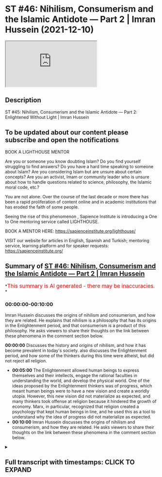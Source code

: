 # ST #46:  Nihilism, Consumerism and the Islamic Antidote — Part 2 | Imran Hussein (2021-12-10)

<iframe loading='lazy' allow='autoplay' src='https://www.youtube.com/embed/p3AXZ4LB-ZE'></iframe>

## Description

ST #45:  Nihilism, Consumerism and the Islamic Antidote — Part 2: Enlightened Without Light | Imran Hussein

To be updated about our content please subscribe and open the notifications
----

BOOK A LIGHTHOUSE MENTOR

Are you or someone you know doubting Islam? Do you find yourself struggling to find answers?  Do you have a hard time speaking to someone about Islam?  Are you considering Islam but are unsure about certain concepts?  Are you an activist, Imam or community leader who is unsure about how to handle questions related to science, philosophy, the Islamic moral code, etc.?

You are not alone.  Over the course of the last decade or more there has been a rapid proliferation of content online and in academic institutions that has eroded the faith of some people.

Seeing the rise of  this phenomenon , Sapience Institute is introducing a One to One mentoring service called LIGHTHOUSE.

BOOK A MENTOR HERE: <https://sapienceinstitute.org/lighthouse/>

VISIT our website for articles in English, Spanish and Turkish; mentoring service, learning platform and for speaker requests: <https://sapienceinstitute.org/>

## Summary of [ST #46: Nihilism, Consumerism and the Islamic Antidote — Part 2 | Imran Hussein](https://www.youtube.com/watch?v=p3AXZ4LB-ZE)

*<span style="color:red; font-size:125%">This summary is AI generated - there may be inaccuracies</span>. *

### <a onclick="modifyYTiframeseektime('0')">00:00:00-00:10:00</a>

 Imran Hussein discusses the origins of nihilism and consumerism, and how they are related. He explains that nihilism is a philosophy that has its origins in the Enlightenment period, and that consumerism is a product of this philosophy. He asks viewers to share their thoughts on the link between these phenomena in the comment section below.

**<a onclick="modifyYTiframeseektime('0')">00:00:00</a>** Discusses the history and origins of nihilism, and how it has become prevalent in today's society.  also discusses the Enlightenment period, and how some of the thinkers during this time were atheist, but did not reject all religion.

* **<a onclick="modifyYTiframeseektime('300')">00:05:00</a>** The Enlightenment allowed human beings to express themselves and their intellects, engage the rational faculties in understanding the world, and develop the physical world. One of the ideas proposed by the Enlightenment thinkers was of progress, which meant human beings were to have a new vision and create a worldly utopia. However, this new vision did not materialize as expected, and many thinkers took offense at religion because it hindered the growth of economy. Marx, in particular, recognized that religion created a psychology that kept human beings in line, and he used this as a tool to understand why the idea of progress did not materialize as expected.
* **<a onclick="modifyYTiframeseektime('600')">00:10:00</a>**  Imran Hussein discusses the origins of nihilism and consumerism, and how they are related. He asks viewers to share their thoughts on the link between these phenomena in the comment section below.

<details><summary><h2>Full transcript with timestamps: CLICK TO EXPAND</h2></summary>

<a onclick="modifyYTiframeseektime('12')">0:00:12</a> assalamu alaikum brothers and sisters  
<a onclick="modifyYTiframeseektime('14')">0:00:14</a> welcome to the second episode of this  
<a onclick="modifyYTiframeseektime('16')">0:00:16</a> sapiens thoughts video series  
<a onclick="modifyYTiframeseektime('19')">0:00:19</a> where we're discussing nihilism  
<a onclick="modifyYTiframeseektime('20')">0:00:20</a> consumerism and the islamic antidote to  
<a onclick="modifyYTiframeseektime('23')">0:00:23</a> the problems that come about because of  
<a onclick="modifyYTiframeseektime('25')">0:00:25</a> these two ideologies  
<a onclick="modifyYTiframeseektime('27')">0:00:27</a> now in this episode i want to go into  
<a onclick="modifyYTiframeseektime('30')">0:00:30</a> the history and the origins  
<a onclick="modifyYTiframeseektime('33')">0:00:33</a> of nihilism  
<a onclick="modifyYTiframeseektime('34')">0:00:34</a> and why and really discuss and  
<a onclick="modifyYTiframeseektime('36')">0:00:36</a> understand why it's so rampant today  
<a onclick="modifyYTiframeseektime('40')">0:00:40</a> and for this we need to go back and look  
<a onclick="modifyYTiframeseektime('42')">0:00:42</a> at european history especially over the  
<a onclick="modifyYTiframeseektime('44')">0:00:44</a> past thousand or so years now we have to  
<a onclick="modifyYTiframeseektime('46')">0:00:46</a> remember  
<a onclick="modifyYTiframeseektime('47')">0:00:47</a> that europe  
<a onclick="modifyYTiframeseektime('49')">0:00:49</a> was  
<a onclick="modifyYTiframeseektime('51')">0:00:51</a> led by christianity and the christian  
<a onclick="modifyYTiframeseektime('54')">0:00:54</a> church dominated almost every sway of  
<a onclick="modifyYTiframeseektime('57')">0:00:57</a> human experience in life whether it was  
<a onclick="modifyYTiframeseektime('60')">0:01:00</a> education  
<a onclick="modifyYTiframeseektime('61')">0:01:01</a> economic social whichever way you look  
<a onclick="modifyYTiframeseektime('63')">0:01:03</a> at it the christian church dominated and  
<a onclick="modifyYTiframeseektime('66')">0:01:06</a> in the 14th century  
<a onclick="modifyYTiframeseektime('68')">0:01:08</a> we know we had the period of renaissance  
<a onclick="modifyYTiframeseektime('70')">0:01:10</a> the renaissance took place and this was  
<a onclick="modifyYTiframeseektime('72')">0:01:12</a> a time where the europeans  
<a onclick="modifyYTiframeseektime('74')">0:01:14</a> rediscovered the classical tradition  
<a onclick="modifyYTiframeseektime('77')">0:01:17</a> rediscovered the greek civilization and  
<a onclick="modifyYTiframeseektime('79')">0:01:19</a> the works that they produced and the way  
<a onclick="modifyYTiframeseektime('81')">0:01:21</a> their way of living and so on and so  
<a onclick="modifyYTiframeseektime('82')">0:01:22</a> forth and they were mesmerized and by  
<a onclick="modifyYTiframeseektime('85')">0:01:25</a> the way all of this information a lot of  
<a onclick="modifyYTiframeseektime('87')">0:01:27</a> this information and knowledge came  
<a onclick="modifyYTiframeseektime('89')">0:01:29</a> through the muslims because they had  
<a onclick="modifyYTiframeseektime('90')">0:01:30</a> preserved the works of the greeks and  
<a onclick="modifyYTiframeseektime('92')">0:01:32</a> done more work on top of the work that  
<a onclick="modifyYTiframeseektime('94')">0:01:34</a> they had done but nevertheless this was  
<a onclick="modifyYTiframeseektime('96')">0:01:36</a> a time when the europeans  
<a onclick="modifyYTiframeseektime('98')">0:01:38</a> started to rediscover the classical  
<a onclick="modifyYTiframeseektime('100')">0:01:40</a> tradition and they were really inspired  
<a onclick="modifyYTiframeseektime('102')">0:01:42</a> by this they wanted to go back to those  
<a onclick="modifyYTiframeseektime('104')">0:01:44</a> times and obviously  
<a onclick="modifyYTiframeseektime('106')">0:01:46</a> because the church the christian church  
<a onclick="modifyYTiframeseektime('108')">0:01:48</a> dominated europe at the time there was a  
<a onclick="modifyYTiframeseektime('110')">0:01:50</a> lot of struggle there was a lot of back  
<a onclick="modifyYTiframeseektime('111')">0:01:51</a> and forth now we can i want to refer to  
<a onclick="modifyYTiframeseektime('114')">0:01:54</a> these as two camps you had the christian  
<a onclick="modifyYTiframeseektime('116')">0:01:56</a> church and you had what you could what  
<a onclick="modifyYTiframeseektime('117')">0:01:57</a> we can call now as the free thinkers the  
<a onclick="modifyYTiframeseektime('120')">0:02:00</a> ones the people that wanted to discover  
<a onclick="modifyYTiframeseektime('122')">0:02:02</a> new things inspired by the greeks wanted  
<a onclick="modifyYTiframeseektime('124')">0:02:04</a> to you know study the physical world do  
<a onclick="modifyYTiframeseektime('127')">0:02:07</a> the science you know study medicine and  
<a onclick="modifyYTiframeseektime('129')">0:02:09</a> do all of these amazing things  
<a onclick="modifyYTiframeseektime('131')">0:02:11</a> now there was a struggle that began in  
<a onclick="modifyYTiframeseektime('133')">0:02:13</a> around the 14th century and this  
<a onclick="modifyYTiframeseektime('135')">0:02:15</a> continued on and during this time you  
<a onclick="modifyYTiframeseektime('138')">0:02:18</a> know we saw there were certain christian  
<a onclick="modifyYTiframeseektime('139')">0:02:19</a> theologians  
<a onclick="modifyYTiframeseektime('141')">0:02:21</a> who try to bridge the gap between  
<a onclick="modifyYTiframeseektime('142')">0:02:22</a> religion and rationality  
<a onclick="modifyYTiframeseektime('145')">0:02:25</a> other christian theologians who  
<a onclick="modifyYTiframeseektime('146')">0:02:26</a> completely rejected rationality for  
<a onclick="modifyYTiframeseektime('150')">0:02:30</a> example martin luther a protestant  
<a onclick="modifyYTiframeseektime('151')">0:02:31</a> reformer he referred to reason and these  
<a onclick="modifyYTiframeseektime('154')">0:02:34</a> are his words he referred to reason as a  
<a onclick="modifyYTiframeseektime('156')">0:02:36</a> the greatest enemy that faith has  
<a onclick="modifyYTiframeseektime('159')">0:02:39</a> and we can see that a lot of christians  
<a onclick="modifyYTiframeseektime('161')">0:02:41</a> the majority of christians were against  
<a onclick="modifyYTiframeseektime('162')">0:02:42</a> the free thinkers as we're referring to  
<a onclick="modifyYTiframeseektime('164')">0:02:44</a> them now those that wanted to explore  
<a onclick="modifyYTiframeseektime('166')">0:02:46</a> and and discover new things  
<a onclick="modifyYTiframeseektime('168')">0:02:48</a> but but this battle continued over the  
<a onclick="modifyYTiframeseektime('170')">0:02:50</a> centuries and then in the 16th century  
<a onclick="modifyYTiframeseektime('172')">0:02:52</a> we had the scientific revolution  
<a onclick="modifyYTiframeseektime('175')">0:02:55</a> which eventually this and many other  
<a onclick="modifyYTiframeseektime('176')">0:02:56</a> things led to the period of  
<a onclick="modifyYTiframeseektime('178')">0:02:58</a> enlightenment in the 18th century now  
<a onclick="modifyYTiframeseektime('181')">0:03:01</a> the period of enlightenment is a very  
<a onclick="modifyYTiframeseektime('182')">0:03:02</a> interesting time in history because this  
<a onclick="modifyYTiframeseektime('184')">0:03:04</a> was you can say the time where the  
<a onclick="modifyYTiframeseektime('186')">0:03:06</a> tables fully turned  
<a onclick="modifyYTiframeseektime('189')">0:03:09</a> in the favor of the free thinkers  
<a onclick="modifyYTiframeseektime('191')">0:03:11</a> the thinkers of the enlightenment  
<a onclick="modifyYTiframeseektime('194')">0:03:14</a> wanted people  
<a onclick="modifyYTiframeseektime('195')">0:03:15</a> to have a new vision a new purpose they  
<a onclick="modifyYTiframeseektime('198')">0:03:18</a> wanted to people to break free from the  
<a onclick="modifyYTiframeseektime('200')">0:03:20</a> dogmas of the church they wanted people  
<a onclick="modifyYTiframeseektime('201')">0:03:21</a> to discover the world to discover new  
<a onclick="modifyYTiframeseektime('203')">0:03:23</a> things to progress  
<a onclick="modifyYTiframeseektime('207')">0:03:27</a> now we have to i want us to keep some  
<a onclick="modifyYTiframeseektime('209')">0:03:29</a> context in mind here there's something  
<a onclick="modifyYTiframeseektime('210')">0:03:30</a> important that we need to keep in mind  
<a onclick="modifyYTiframeseektime('211')">0:03:31</a> which is that  
<a onclick="modifyYTiframeseektime('214')">0:03:34</a> the european people are coming from a  
<a onclick="modifyYTiframeseektime('216')">0:03:36</a> background  
<a onclick="modifyYTiframeseektime('217')">0:03:37</a> of what they would see as oppression  
<a onclick="modifyYTiframeseektime('220')">0:03:40</a> intellectual oppression to be more  
<a onclick="modifyYTiframeseektime('222')">0:03:42</a> specific  
<a onclick="modifyYTiframeseektime('223')">0:03:43</a> and now they finally have freed  
<a onclick="modifyYTiframeseektime('225')">0:03:45</a> themselves of these shackles and they  
<a onclick="modifyYTiframeseektime('227')">0:03:47</a> want to discover the world and learn  
<a onclick="modifyYTiframeseektime('228')">0:03:48</a> about the world so you can understand  
<a onclick="modifyYTiframeseektime('230')">0:03:50</a> the psychology here that  
<a onclick="modifyYTiframeseektime('232')">0:03:52</a> these people would naturally have an  
<a onclick="modifyYTiframeseektime('234')">0:03:54</a> aversion towards religion because of  
<a onclick="modifyYTiframeseektime('236')">0:03:56</a> what they know about religion the  
<a onclick="modifyYTiframeseektime('237')">0:03:57</a> experiences with the christians and they  
<a onclick="modifyYTiframeseektime('240')">0:04:00</a> didn't want they would now want to free  
<a onclick="modifyYTiframeseektime('241')">0:04:01</a> themselves completely of this however  
<a onclick="modifyYTiframeseektime('243')">0:04:03</a> what's very interesting is that the  
<a onclick="modifyYTiframeseektime('245')">0:04:05</a> enlightenment thinkers didn't become  
<a onclick="modifyYTiframeseektime('247')">0:04:07</a> atheist  
<a onclick="modifyYTiframeseektime('248')">0:04:08</a> immediately or the time you know when i  
<a onclick="modifyYTiframeseektime('250')">0:04:10</a> mean atheists i mean you know the type  
<a onclick="modifyYTiframeseektime('252')">0:04:12</a> of new atheist that we are aware of  
<a onclick="modifyYTiframeseektime('253')">0:04:13</a> today such as richard dawkins and sam  
<a onclick="modifyYTiframeseektime('255')">0:04:15</a> harris they didn't completely reject  
<a onclick="modifyYTiframeseektime('257')">0:04:17</a> everything  
<a onclick="modifyYTiframeseektime('258')">0:04:18</a> and this is why some of the academics  
<a onclick="modifyYTiframeseektime('260')">0:04:20</a> when  
<a onclick="modifyYTiframeseektime('261')">0:04:21</a> if if asked you know the were the  
<a onclick="modifyYTiframeseektime('262')">0:04:22</a> enlightenment thinkers atheists you know  
<a onclick="modifyYTiframeseektime('265')">0:04:25</a> as in the new atheists that we know  
<a onclick="modifyYTiframeseektime('267')">0:04:27</a> today they would say no if you would go  
<a onclick="modifyYTiframeseektime('270')">0:04:30</a> to them and ask them whether they  
<a onclick="modifyYTiframeseektime('271')">0:04:31</a> believed in god they would acknowledge  
<a onclick="modifyYTiframeseektime('272')">0:04:32</a> most of them most of the thinkers and  
<a onclick="modifyYTiframeseektime('274')">0:04:34</a> philosophers of the enlightenment period  
<a onclick="modifyYTiframeseektime('275')">0:04:35</a> would acknowledge  
<a onclick="modifyYTiframeseektime('277')">0:04:37</a> that god exists however there would be  
<a onclick="modifyYTiframeseektime('279')">0:04:39</a> what you would call  
<a onclick="modifyYTiframeseektime('280')">0:04:40</a> natural they were following what was  
<a onclick="modifyYTiframeseektime('282')">0:04:42</a> referred to as a natural theology  
<a onclick="modifyYTiframeseektime('284')">0:04:44</a> so they would believe in god that there  
<a onclick="modifyYTiframeseektime('286')">0:04:46</a> was a cause a creator behind the behind  
<a onclick="modifyYTiframeseektime('289')">0:04:49</a> nature and the physical world  
<a onclick="modifyYTiframeseektime('291')">0:04:51</a> however they wouldn't ascribe it to or  
<a onclick="modifyYTiframeseektime('294')">0:04:54</a> lean towards christianity or religion as  
<a onclick="modifyYTiframeseektime('297')">0:04:57</a> it was understood at the time  
<a onclick="modifyYTiframeseektime('299')">0:04:59</a> however this did lay the foundations you  
<a onclick="modifyYTiframeseektime('301')">0:05:01</a> know or the the the fertile ground for  
<a onclick="modifyYTiframeseektime('304')">0:05:04</a> the advent of new atheism and so on and  
<a onclick="modifyYTiframeseektime('306')">0:05:06</a> so forth but again something we'll  
<a onclick="modifyYTiframeseektime('307')">0:05:07</a> discuss as we go along so the key thing  
<a onclick="modifyYTiframeseektime('309')">0:05:09</a> i want us to pick up here guys  
<a onclick="modifyYTiframeseektime('311')">0:05:11</a> is  
<a onclick="modifyYTiframeseektime('312')">0:05:12</a> that the enlightenment  
<a onclick="modifyYTiframeseektime('316')">0:05:16</a> period  
<a onclick="modifyYTiframeseektime('317')">0:05:17</a> allowed human beings  
<a onclick="modifyYTiframeseektime('319')">0:05:19</a> to now express themselves and their  
<a onclick="modifyYTiframeseektime('321')">0:05:21</a> intellects  
<a onclick="modifyYTiframeseektime('322')">0:05:22</a> and engage the rational faculties in  
<a onclick="modifyYTiframeseektime('324')">0:05:24</a> studying the world in understanding the  
<a onclick="modifyYTiframeseektime('327')">0:05:27</a> world in developing the physical world  
<a onclick="modifyYTiframeseektime('330')">0:05:30</a> because one of the  
<a onclick="modifyYTiframeseektime('331')">0:05:31</a> ideas  
<a onclick="modifyYTiframeseektime('333')">0:05:33</a> that was proposed by the enlightenment  
<a onclick="modifyYTiframeseektime('335')">0:05:35</a> thinkers  
<a onclick="modifyYTiframeseektime('336')">0:05:36</a> was of progress material progress what  
<a onclick="modifyYTiframeseektime('339')">0:05:39</a> they wanted human beings to do was to  
<a onclick="modifyYTiframeseektime('341')">0:05:41</a> have a new vision  
<a onclick="modifyYTiframeseektime('343')">0:05:43</a> which was  
<a onclick="modifyYTiframeseektime('345')">0:05:45</a> to create a worldly utopia essentially  
<a onclick="modifyYTiframeseektime('347')">0:05:47</a> paradise on earth  
<a onclick="modifyYTiframeseektime('349')">0:05:49</a> now it's very it's a very interesting  
<a onclick="modifyYTiframeseektime('351')">0:05:51</a> concept because prior to this the idea  
<a onclick="modifyYTiframeseektime('353')">0:05:53</a> was  
<a onclick="modifyYTiframeseektime('354')">0:05:54</a> that we were to attain paradise in the  
<a onclick="modifyYTiframeseektime('356')">0:05:56</a> hereafter  
<a onclick="modifyYTiframeseektime('358')">0:05:58</a> that we were living in this world a  
<a onclick="modifyYTiframeseektime('360')">0:06:00</a> world of pain and suffering and  
<a onclick="modifyYTiframeseektime('362')">0:06:02</a> hardships  
<a onclick="modifyYTiframeseektime('363')">0:06:03</a> and trials  
<a onclick="modifyYTiframeseektime('365')">0:06:05</a> and we had to live in this world and get  
<a onclick="modifyYTiframeseektime('367')">0:06:07</a> through this life but ultimately there  
<a onclick="modifyYTiframeseektime('369')">0:06:09</a> was paradise the eternal world and  
<a onclick="modifyYTiframeseektime('371')">0:06:11</a> that's what people were aspiring towards  
<a onclick="modifyYTiframeseektime('373')">0:06:13</a> however the enlightenment flipped the  
<a onclick="modifyYTiframeseektime('375')">0:06:15</a> script if you like and took paradise  
<a onclick="modifyYTiframeseektime('377')">0:06:17</a> from the hereafter and brought paradise  
<a onclick="modifyYTiframeseektime('379')">0:06:19</a> to the here and now so what the idea was  
<a onclick="modifyYTiframeseektime('381')">0:06:21</a> that we as human beings our new purpose  
<a onclick="modifyYTiframeseektime('383')">0:06:23</a> now is to progress in the world  
<a onclick="modifyYTiframeseektime('386')">0:06:26</a> create a worldly paradise and that's  
<a onclick="modifyYTiframeseektime('388')">0:06:28</a> what our focus and vision is  
<a onclick="modifyYTiframeseektime('390')">0:06:30</a> professor leo damrosh in a course on the  
<a onclick="modifyYTiframeseektime('394')">0:06:34</a> enlightenment he  
<a onclick="modifyYTiframeseektime('395')">0:06:35</a> stated that one of the focuses of the  
<a onclick="modifyYTiframeseektime('397')">0:06:37</a> enlightenment was to turn away from the  
<a onclick="modifyYTiframeseektime('399')">0:06:39</a> vertical plane and then to focus on the  
<a onclick="modifyYTiframeseektime('401')">0:06:41</a> horizontal plane again summarizing what  
<a onclick="modifyYTiframeseektime('403')">0:06:43</a> i'm just saying which is that it was  
<a onclick="modifyYTiframeseektime('405')">0:06:45</a> taking people away from focusing on the  
<a onclick="modifyYTiframeseektime('408')">0:06:48</a> hereafter  
<a onclick="modifyYTiframeseektime('410')">0:06:50</a> and the spiritual reality of the world  
<a onclick="modifyYTiframeseektime('412')">0:06:52</a> and focusing on the material reality of  
<a onclick="modifyYTiframeseektime('414')">0:06:54</a> the world the physical  
<a onclick="modifyYTiframeseektime('416')">0:06:56</a> reality the plane of here and now this  
<a onclick="modifyYTiframeseektime('419')">0:06:59</a> was a very important shift in psychology  
<a onclick="modifyYTiframeseektime('422')">0:07:02</a> and thinking that took place at the time  
<a onclick="modifyYTiframeseektime('424')">0:07:04</a> of the enlightenment  
<a onclick="modifyYTiframeseektime('425')">0:07:05</a> now considering this and understanding  
<a onclick="modifyYTiframeseektime('427')">0:07:07</a> this  
<a onclick="modifyYTiframeseektime('430')">0:07:10</a> we can start to appreciate  
<a onclick="modifyYTiframeseektime('433')">0:07:13</a> why god and the idea of religion  
<a onclick="modifyYTiframeseektime('436')">0:07:16</a> was not conducive to the objectives of  
<a onclick="modifyYTiframeseektime('439')">0:07:19</a> the enlightenment  
<a onclick="modifyYTiframeseektime('441')">0:07:21</a> because if people were thinking about a  
<a onclick="modifyYTiframeseektime('443')">0:07:23</a> hereafter another life to come an  
<a onclick="modifyYTiframeseektime('445')">0:07:25</a> eternal life of bliss and peace and  
<a onclick="modifyYTiframeseektime('447')">0:07:27</a> tranquility well they wouldn't fully be  
<a onclick="modifyYTiframeseektime('449')">0:07:29</a> focusing on  
<a onclick="modifyYTiframeseektime('451')">0:07:31</a> the here and now and and they therefore  
<a onclick="modifyYTiframeseektime('453')">0:07:33</a> won't have the motivation to do what had  
<a onclick="modifyYTiframeseektime('455')">0:07:35</a> to be done to attain a worldly paradise  
<a onclick="modifyYTiframeseektime('459')">0:07:39</a> so going back to this idea of progress  
<a onclick="modifyYTiframeseektime('462')">0:07:42</a> and creating paradise on earth you know  
<a onclick="modifyYTiframeseektime('465')">0:07:45</a> this entailed economic growth  
<a onclick="modifyYTiframeseektime('468')">0:07:48</a> exponential economic growth and  
<a onclick="modifyYTiframeseektime('470')">0:07:50</a> professor karen higgs in her book  
<a onclick="modifyYTiframeseektime('472')">0:07:52</a> collision course she highlights that the  
<a onclick="modifyYTiframeseektime('474')">0:07:54</a> lead up to  
<a onclick="modifyYTiframeseektime('476')">0:07:56</a> this economic growth took  
<a onclick="modifyYTiframeseektime('479')">0:07:59</a> place in three stages essentially the  
<a onclick="modifyYTiframeseektime('481')">0:08:01</a> first stage lasted about five or six  
<a onclick="modifyYTiframeseektime('483')">0:08:03</a> hundred years where the europeans  
<a onclick="modifyYTiframeseektime('485')">0:08:05</a> colonized  
<a onclick="modifyYTiframeseektime('486')">0:08:06</a> other places around the world and this  
<a onclick="modifyYTiframeseektime('488')">0:08:08</a> brought in a lot of money to europe and  
<a onclick="modifyYTiframeseektime('490')">0:08:10</a> the second stage was which lasted about  
<a onclick="modifyYTiframeseektime('493')">0:08:13</a> 250 years when which she refers to the  
<a onclick="modifyYTiframeseektime('495')">0:08:15</a> stage of  
<a onclick="modifyYTiframeseektime('496')">0:08:16</a> coal coal based industry and this  
<a onclick="modifyYTiframeseektime('499')">0:08:19</a> allowed for the industrial  
<a onclick="modifyYTiframeseektime('501')">0:08:21</a> revolution to really take off the third  
<a onclick="modifyYTiframeseektime('502')">0:08:22</a> stage is that she refers to as the  
<a onclick="modifyYTiframeseektime('504')">0:08:24</a> oil-based growth which has been taking  
<a onclick="modifyYTiframeseektime('506')">0:08:26</a> place over the past 130 years or so and  
<a onclick="modifyYTiframeseektime('509')">0:08:29</a> all of this has brought brought in a lot  
<a onclick="modifyYTiframeseektime('511')">0:08:31</a> of money into europe which allowed for  
<a onclick="modifyYTiframeseektime('512')">0:08:32</a> the consumerist system to really take  
<a onclick="modifyYTiframeseektime('515')">0:08:35</a> off  
<a onclick="modifyYTiframeseektime('516')">0:08:36</a> and it's very interesting because the  
<a onclick="modifyYTiframeseektime('518')">0:08:38</a> more people consume the more businesses  
<a onclick="modifyYTiframeseektime('521')">0:08:41</a> grow the more businesses grow the more  
<a onclick="modifyYTiframeseektime('523')">0:08:43</a> employment increases the more people go  
<a onclick="modifyYTiframeseektime('525')">0:08:45</a> into employment into these factories  
<a onclick="modifyYTiframeseektime('527')">0:08:47</a> which produce more goods  
<a onclick="modifyYTiframeseektime('529')">0:08:49</a> for the consumers and the consumers keep  
<a onclick="modifyYTiframeseektime('531')">0:08:51</a> consuming more and this leads to the  
<a onclick="modifyYTiframeseektime('532')">0:08:52</a> growth of the gdp of the country which  
<a onclick="modifyYTiframeseektime('534')">0:08:54</a> is essentially a marker for economic  
<a onclick="modifyYTiframeseektime('537')">0:08:57</a> growth  
<a onclick="modifyYTiframeseektime('538')">0:08:58</a> so at the end of the day was and the  
<a onclick="modifyYTiframeseektime('539')">0:08:59</a> reason i'm sharing this what's very  
<a onclick="modifyYTiframeseektime('541')">0:09:01</a> important to understand here is that  
<a onclick="modifyYTiframeseektime('542')">0:09:02</a> economy money is the key driving force  
<a onclick="modifyYTiframeseektime('545')">0:09:05</a> here it's not individual well-being  
<a onclick="modifyYTiframeseektime('548')">0:09:08</a> right although that was the idea  
<a onclick="modifyYTiframeseektime('550')">0:09:10</a> proposed what we were told is  
<a onclick="modifyYTiframeseektime('553')">0:09:13</a> creating a worldly paradise is going to  
<a onclick="modifyYTiframeseektime('556')">0:09:16</a> lead to happiness for human beings  
<a onclick="modifyYTiframeseektime('557')">0:09:17</a> essentially but that's not what's  
<a onclick="modifyYTiframeseektime('559')">0:09:19</a> happened and we're going to explore this  
<a onclick="modifyYTiframeseektime('560')">0:09:20</a> much further in a lot more detail  
<a onclick="modifyYTiframeseektime('562')">0:09:22</a> and it's important to also realize that  
<a onclick="modifyYTiframeseektime('564')">0:09:24</a> many of the thinkers of the  
<a onclick="modifyYTiframeseektime('565')">0:09:25</a> enlightenment period and the centuries  
<a onclick="modifyYTiframeseektime('566')">0:09:26</a> that followed  
<a onclick="modifyYTiframeseektime('568')">0:09:28</a> took  
<a onclick="modifyYTiframeseektime('569')">0:09:29</a> offence almost through religion and the  
<a onclick="modifyYTiframeseektime('571')">0:09:31</a> idea of religion because it was a  
<a onclick="modifyYTiframeseektime('573')">0:09:33</a> hindrance to the growth of economy  
<a onclick="modifyYTiframeseektime('576')">0:09:36</a> marx for example refer to religion as  
<a onclick="modifyYTiframeseektime('579')">0:09:39</a> the opium of the people now there's many  
<a onclick="modifyYTiframeseektime('582')">0:09:42</a> ways to understand this particular  
<a onclick="modifyYTiframeseektime('584')">0:09:44</a> statement but one of the ways to  
<a onclick="modifyYTiframeseektime('585')">0:09:45</a> understand this and one of the things we  
<a onclick="modifyYTiframeseektime('586')">0:09:46</a> could take from this is that he realized  
<a onclick="modifyYTiframeseektime('588')">0:09:48</a> and understood  
<a onclick="modifyYTiframeseektime('589')">0:09:49</a> that religion created a psychology  
<a onclick="modifyYTiframeseektime('592')">0:09:52</a> which from an economic standpoint  
<a onclick="modifyYTiframeseektime('594')">0:09:54</a> created  
<a onclick="modifyYTiframeseektime('596')">0:09:56</a> tame human beings meaning that  
<a onclick="modifyYTiframeseektime('599')">0:09:59</a> human the human that was religious and  
<a onclick="modifyYTiframeseektime('601')">0:10:01</a> believed in god and believed in the  
<a onclick="modifyYTiframeseektime('602')">0:10:02</a> hereafter if they weren't doing too well  
<a onclick="modifyYTiframeseektime('604')">0:10:04</a> economically socially they were fine  
<a onclick="modifyYTiframeseektime('607')">0:10:07</a> with it because they understood this  
<a onclick="modifyYTiframeseektime('609')">0:10:09</a> wasn't the only world the real world was  
<a onclick="modifyYTiframeseektime('611')">0:10:11</a> to come paradise was to come and this  
<a onclick="modifyYTiframeseektime('614')">0:10:14</a> made people comfortable in the  
<a onclick="modifyYTiframeseektime('615')">0:10:15</a> situations even if they had less but  
<a onclick="modifyYTiframeseektime('617')">0:10:17</a> this wasn't good from an economic  
<a onclick="modifyYTiframeseektime('619')">0:10:19</a> perspective because it didn't give that  
<a onclick="modifyYTiframeseektime('622')">0:10:22</a> that human motivation now to change  
<a onclick="modifyYTiframeseektime('624')">0:10:24</a> their condition  
<a onclick="modifyYTiframeseektime('625')">0:10:25</a> so this was a problem  
<a onclick="modifyYTiframeseektime('627')">0:10:27</a> so this was a  
<a onclick="modifyYTiframeseektime('629')">0:10:29</a> sort of a brief history on the origins  
<a onclick="modifyYTiframeseektime('631')">0:10:31</a> of nihilism in particular but by  
<a onclick="modifyYTiframeseektime('633')">0:10:33</a> extension consumerism as well and what  
<a onclick="modifyYTiframeseektime('635')">0:10:35</a> we're going to do in the next video guys  
<a onclick="modifyYTiframeseektime('637')">0:10:37</a> is we're going to move on to looking at  
<a onclick="modifyYTiframeseektime('638')">0:10:38</a> the direct relationship between  
<a onclick="modifyYTiframeseektime('641')">0:10:41</a> this  
<a onclick="modifyYTiframeseektime('642')">0:10:42</a> modernism now and nihilism this turning  
<a onclick="modifyYTiframeseektime('645')">0:10:45</a> away from god and nihilism  
<a onclick="modifyYTiframeseektime('648')">0:10:48</a> so before you guys click on the next  
<a onclick="modifyYTiframeseektime('649')">0:10:49</a> video and watch it if it's up already i  
<a onclick="modifyYTiframeseektime('652')">0:10:52</a> want to know your thoughts in the  
<a onclick="modifyYTiframeseektime('653')">0:10:53</a> comment section below i want to get your  
<a onclick="modifyYTiframeseektime('655')">0:10:55</a> thoughts on how or what you think the  
<a onclick="modifyYTiframeseektime('656')">0:10:56</a> link is between turning away from god  
<a onclick="modifyYTiframeseektime('660')">0:11:00</a> and nihilism  
<a onclick="modifyYTiframeseektime('661')">0:11:01</a> so let me know your thoughts in the  
<a onclick="modifyYTiframeseektime('662')">0:11:02</a> comment section below until next time  
<a onclick="modifyYTiframeseektime('664')">0:11:04</a> take care assalamu alaikum  
</details>
